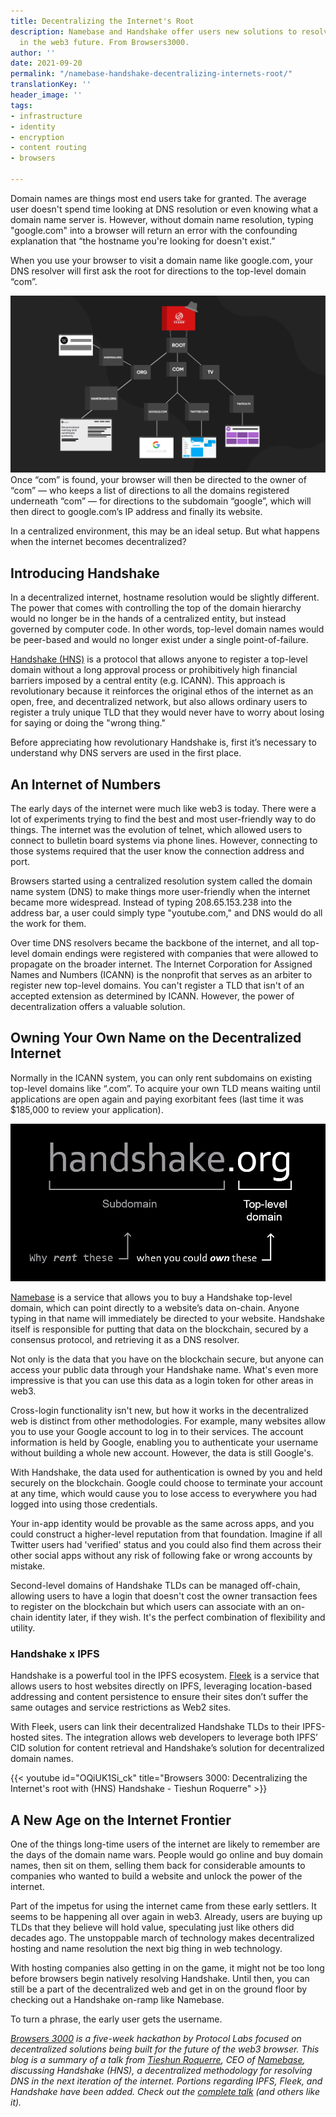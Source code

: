 ```yaml
---
title: Decentralizing the Internet's Root
description: Namebase and Handshake offer users new solutions to resolving hostnames
  in the web3 future. From Browsers3000.
author: ''
date: 2021-09-20
permalink: "/namebase-handshake-decentralizing-internets-root/"
translationKey: ''
header_image: ''
tags:
- infrastructure
- identity
- encryption
- content routing
- browsers

---
```

Domain names are things most end users take for granted. The average user doesn't spend time looking at DNS resolution or even knowing what a domain name server is. However, without domain name resolution, typing "google.com" into a browser will return an error with the confounding explanation that “the hostname you're looking for doesn't exist.”

When you use your browser to visit a domain name like google.com, your DNS resolver will first ask the root for directions to the top-level domain “com”.

![ICAAN controls the DNS root](../assets/icann-controls-the-dns-root.png)  
Once “com” is found, your browser will then be directed to the owner of “com” — who keeps a list of directions to all the domains registered underneath “com” — for directions to the subdomain “google”, which will then direct to google.com’s IP address and finally its website.

In a centralized environment, this may be an ideal setup. But what happens when the internet becomes decentralized?

## Introducing Handshake

In a decentralized internet, hostname resolution would be slightly different. The power that comes with controlling the top of the domain hierarchy would no longer be in the hands of a centralized entity, but instead governed by computer code. In other words, top-level domain names would be peer-based and would no longer exist under a single point-of-failure.

[Handshake (HNS)](https://handshake.org/) is a protocol that allows anyone to register a top-level domain without a long approval process or prohibitively high financial barriers imposed by a central entity (e.g. ICANN). This approach is revolutionary because it reinforces the original ethos of the internet as an open, free, and decentralized network, but also allows ordinary users to register a truly unique TLD that they would never have to worry about losing for saying or doing the "wrong thing."

Before appreciating how revolutionary Handshake is, first it’s necessary to understand why DNS servers are used in the first place.

## An Internet of Numbers

The early days of the internet were much like web3 is today. There were a lot of experiments trying to find the best and most user-friendly way to do things. The internet was the evolution of telnet, which allowed users to connect to bulletin board systems via phone lines. However, connecting to those systems required that the user know the connection address and port.

Browsers started using a centralized resolution system called the domain name system (DNS) to make things more user-friendly when the internet became more widespread. Instead of typing 208.65.153.238 into the address bar, a user could simply type "youtube.com," and DNS would do all the work for them.

Over time DNS resolvers became the backbone of the internet, and all top-level domain endings were registered with companies that were allowed to propagate on the broader internet. The Internet Corporation for Assigned Names and Numbers (ICANN) is the nonprofit that serves as an arbiter to register new top-level domains. You can't register a TLD that isn't of an accepted extension as determined by ICANN. However, the power of decentralization offers a valuable solution.

## Owning Your Own Name on the Decentralized Internet

Normally in the ICANN system, you can only rent subdomains on existing top-level domains like “.com”. To acquire your own TLD means waiting until applications are open again and paying exorbitant fees (last time it was $185,000 to review your application).

![Why rent when you can own](../assets/why-rent-when-you-can-own-smaller-black.png)

[Namebase](https://www.namebase.io/) is a service that allows you to buy a Handshake top-level domain, which can point directly to a website’s data on-chain. Anyone typing in that name will immediately be directed to your website. Handshake itself is responsible for putting that data on the blockchain, secured by a consensus protocol, and retrieving it as a DNS resolver.

Not only is the data that you have on the blockchain secure, but anyone can access your public data through your Handshake name. What's even more impressive is that you can use this data as a login token for other areas in web3.

Cross-login functionality isn't new, but how it works in the decentralized web is distinct from other methodologies. For example, many websites allow you to use your Google account to log in to their services. The account information is held by Google, enabling you to authenticate your username without building a whole new account. However, the data is still Google's.

With Handshake, the data used for authentication is owned by you and held securely on the blockchain. Google could choose to terminate your account at any time, which would cause you to lose access to everywhere you had logged into using those credentials.

Your in-app identity would be provable as the same across apps, and you could construct a higher-level reputation from that foundation. Imagine if all Twitter users had 'verified' status and you could also find them across their other social apps without any risk of following fake or wrong accounts by mistake.

Second-level domains of Handshake TLDs can be managed off-chain, allowing users to have a login that doesn't cost the owner transaction fees to register on the blockchain but which users can associate with an on-chain identity later, if they wish. It's the perfect combination of flexibility and utility.

### Handshake x IPFS

Handshake is a powerful tool in the IPFS ecosystem. [Fleek](https://fleek.co/) is a service that allows users to host websites directly on IPFS, leveraging location-based addressing and content persistence to ensure their sites don’t suffer the same outages and service restrictions as Web2 sites.

With Fleek, users can link their decentralized Handshake TLDs to their IPFS-hosted sites. The integration allows web developers to leverage both IPFS’ CID solution for content retrieval and Handshake’s solution for decentralized domain names.

{{< youtube id="OQiUK1Si_ck" title="Browsers 3000: Decentralizing the Internet's root with (HNS) Handshake - Tieshun Roquerre" >}}

## A New Age on the Internet Frontier

One of the things long-time users of the internet are likely to remember are the days of the domain name wars. People would go online and buy domain names, then sit on them, selling them back for considerable amounts to companies who wanted to build a website and unlock the power of the internet.

Part of the impetus for using the internet came from these early settlers. It seems to be happening all over again in web3. Already, users are buying up TLDs that they believe will hold value, speculating just like others did decades ago. The unstoppable march of technology makes decentralized hosting and name resolution the next big thing in web technology.

With hosting companies also getting in on the game, it might not be too long before browsers begin natively resolving Handshake. Until then, you can still be a part of the decentralized web and get in on the ground floor by checking out a Handshake on-ramp like Namebase.

To turn a phrase, the early user gets the username.

[_Browsers 3000_](https://events.protocol.ai/2021/browsers3000/) _is a five-week hackathon by Protocol Labs focused on decentralized solutions being built for the future of the web3 browser. This blog is a summary of a talk from_ [_Tieshun Roquerre_](https://twitter.com/TieshunR "Tieshun Roquerre")_, CEO of_ [_Namebase_](https://www.namebase.io/ "Namebase")_, discussing Handshake (HNS), a decentralized methodology for resolving DNS in the next iteration of the internet. Portions regarding IPFS, Fleek, and Handshake have been added. Check out the_ [_complete talk_](https://www.youtube.com/watch?v=OQiUK1Si_ck&list=PLuhRWgmPaHtR2MDeMaiUcsBmBqpIBqFEP&index=11) _(and others like it)._